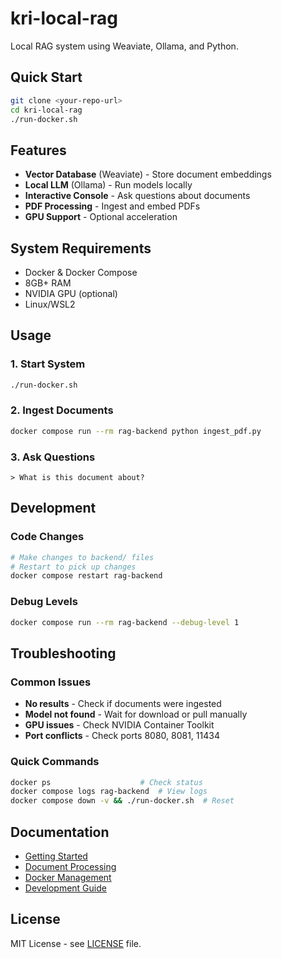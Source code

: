 # kri-local-rag

Local RAG system using Weaviate, Ollama, and Python.

## Quick Start

```bash
git clone <your-repo-url>
cd kri-local-rag
./run-docker.sh
```

## Features

- **Vector Database** (Weaviate) - Store document embeddings
- **Local LLM** (Ollama) - Run models locally
- **Interactive Console** - Ask questions about documents
- **PDF Processing** - Ingest and embed PDFs
- **GPU Support** - Optional acceleration

## System Requirements

- Docker & Docker Compose
- 8GB+ RAM
- NVIDIA GPU (optional)
- Linux/WSL2

## Usage

### 1. Start System
```bash
./run-docker.sh
```

### 2. Ingest Documents
```bash
docker compose run --rm rag-backend python ingest_pdf.py
```

### 3. Ask Questions
```
> What is this document about?
```

## Development

### Code Changes
```bash
# Make changes to backend/ files
# Restart to pick up changes
docker compose restart rag-backend
```

### Debug Levels
```bash
docker compose run --rm rag-backend --debug-level 1
```

## Troubleshooting

### Common Issues
- **No results** - Check if documents were ingested
- **Model not found** - Wait for download or pull manually
- **GPU issues** - Check NVIDIA Container Toolkit
- **Port conflicts** - Check ports 8080, 8081, 11434

### Quick Commands
```bash
docker ps                    # Check status
docker compose logs rag-backend  # View logs
docker compose down -v && ./run-docker.sh  # Reset
```

## Documentation

- [Getting Started](docs/GETTING_STARTED.md)
- [Document Processing](docs/document-processing.md)
- [Docker Management](docs/docker-management.md)
- [Development Guide](docs/DEVELOPMENT.md)

## License

MIT License - see [LICENSE](LICENSE) file.
